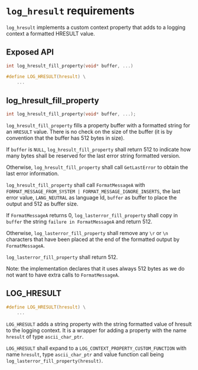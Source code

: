# `log_hresult` requirements

`log_hresult` implements a custom context property that adds to a logging context a formatted HRESULT value.

## Exposed API

```c
int log_hresult_fill_property(void* buffer, ...)

#define LOG_HRESULT(hresult) \
    ...
```

## log_hresult_fill_property

```c
int log_hresult_fill_property(void* buffer, ...);
```

`log_hresult_fill_property` fills a property buffer with a formatted string for an `HRESULT` value. There is no check on the size of the buffer (it is by convention that the buffer has 512 bytes in size).

If `buffer` is `NULL`, `log_hresult_fill_property` shall return 512 to indicate how many bytes shall be reserved for the last error string formatted version.

Otherwise, `log_hresult_fill_property` shall call `GetLastError` to obtain the last error information.

`log_hresult_fill_property` shall call `FormatMessageA` with `FORMAT_MESSAGE_FROM_SYSTEM | FORMAT_MESSAGE_IGNORE_INSERTS`, the last error value, `LANG_NEUTRAL` as language Id, `buffer` as buffer to place the output and 512 as buffer size.

If `FormatMessageA` returns 0, `log_lasterror_fill_property` shall copy in `buffer` the string `failure in FormatMessageA` and return 512.

Otherwise, `log_lasterror_fill_property` shall remove any `\r` or `\n` characters that have been placed at the end of the formatted output by `FormatMessageA`.

`log_lasterror_fill_property` shall return 512.

Note: the implementation declares that it uses always 512 bytes as we do not want to have extra calls to `FormatMessageA`.

## LOG_HRESULT

```c
#define LOG_HRESULT(hresult) \
    ...

```

`LOG_HRESULT` adds a string property with the string formatted value of hresult to the logging context. It is a wrapper for adding a property with the name `hresult` of  type `ascii_char_ptr`.

`LOG_HRESULT` shall expand to a `LOG_CONTEXT_PROPERTY_CUSTOM_FUNCTION` with name `hresult`, type `ascii_char_ptr` and value function call being `log_lasterror_fill_property(hresult)`.
